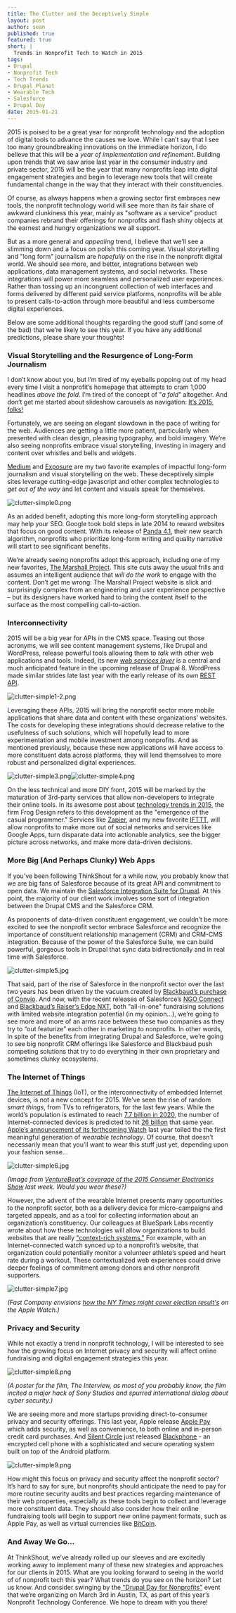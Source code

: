 ```yaml
---
title: The Clutter and the Deceptively Simple
layout: post
author: sean
published: true
featured: true
short: |
  Trends in Nonprofit Tech to Watch in 2015
tags:
- Drupal
- Nonprofit Tech
- Tech Trends
- Drupal Planet
- Wearable Tech
- Salesforce
- Drupal Day
date: 2015-01-21
---
```


2015 is poised to be a great year for nonprofit technology and the adoption of digital tools to advance the causes we love. While I can’t say that I see too many groundbreaking innovations on the immediate horizon, I do believe that this will be a *year of implementation and refinement*. Building upon trends that we saw arise last year in the consumer industry and private sector, 2015 will be the year that many nonprofits leap into digital engagement strategies and begin to leverage new tools that will create fundamental change in the way that they interact with their constituencies.

Of course, as always happens when a growing sector first embraces new tools, the nonprofit technology world will see more than its fair share of awkward clunkiness this year, mainly as "software as a service" product companies rebrand their offerings for nonprofits and flash shiny objects at the earnest and hungry organizations we all support.

But as a more general and *appealing* trend, I believe that we’ll see a slimming down and a focus on polish this coming year. Visual storytelling and "long form" journalism are *hopefully* on the rise in the nonprofit digital world. We should see more, and better, integrations between web applications, data management systems, and social networks. These integrations will power more seamless and personalized user experiences. Rather than tossing up an incongruent collection of web interfaces and forms delivered by different paid service platforms, nonprofits will be able to present calls-to-action through more beautiful and less cumbersome digital experiences.

Below are some additional thoughts regarding the good stuff (and some of the bad) that we’re likely to see this year. If you have any additional predictions, please share your thoughts!

### Visual Storytelling and the Resurgence of Long-Form Journalism


I don’t know about you, but I’m tired of my eyeballs popping out of my head every time I visit a nonprofit’s homepage that attempts to cram 1,000 headlines *above the fold*. I’m tired of the concept of "*a fold*" altogether. And don’t get me started about slideshow carousels as navigation: [It’s 2015, folks](http://shouldiuseacarousel.com/)[!](http://shouldiuseacarousel.com/)

Fortunately, we are seeing an elegant slowdown in the pace of writing for the web. Audiences are getting a little more patient, particularly when presented with clean design, pleasing typography, and bold imagery. We’re also seeing nonprofits embrace visual storytelling, investing in imagery and content over whistles and bells and widgets.

[Medium](https://medium.com) and [Exposure](https://exposure.co/) are my two favorite examples of impactful long-form journalism and visual storytelling on the web. These deceptively simple sites leverage cutting-edge javascript and other complex technologies to *get out of the way* and let content and visuals speak for themselves.

![clutter-simple0.png](/assets/images/blog/clutter-simple0.png)

As an added benefit, adopting this more long-form storytelling approach may help your SEO. Google took bold steps in late 2014 to reward websites that focus on good content. With its release of [Panda 4.1](http://www.huffingtonpost.com/jayson-demers/your-guide-to-googles-pan_b_5959634.html), their new search algorithm, nonprofits who prioritize long-form writing and quality narrative will start to see significant benefits.

We’re already seeing nonprofits adopt this approach, including one of my new favorites, [The Marshall Project](https://www.themarshallproject.org/2014/10/06/no-country-for-young-men). This site cuts away the usual frills and assumes an intelligent audience that *will do the work* to engage with the content. Don’t get me wrong: The Marshall Project website is slick and surprisingly complex from an engineering and user experience perspective – but its designers have worked hard to bring the content itself to the surface as the most compelling call-to-action.

### Interconnectivity


2015 will be a big year for APIs in the CMS space. Teasing out those acronyms, we will see content management systems, like Drupal and WordPress, release powerful tools allowing them to *talk* with other web applications and tools. Indeed, its new *[web services layer](https://www.drupal.org/drupal-8.0)* is a central and much anticipated feature in the upcoming release of Drupal 8. WordPress made similar strides late last year with the early release of its own [REST API](http://wp-api.org/).

![clutter-simple1-2.png](/assets/images/blog/clutter-simple1-2.png)

Leveraging these APIs, 2015 will bring the nonprofit sector more mobile applications that share data and content with these organizations’ websites. The costs for developing these integrations should decrease relative to the usefulness of such solutions, which will hopefully lead to more experimentation and mobile investment among nonprofits. And as mentioned previously, because these new applications will have access to more constituent data across platforms, they will lend themselves to more robust and personalized digital experiences.

![clutter-simple3.png](/assets/images/blog/clutter-simple3.png)![clutter-simple4.png](/assets/images/blog/clutter-simple4.png)

On the less technical and more DIY front, 2015 will be marked by the maturation of 3rd-party services that allow non-developers to integrate their online tools. In its awesome post about [technology trends in 2015](http://www.frogdesign.com/techtrends2015/), the firm Frog Design refers to this development as the "emergence of the casual programmer." Services like [Zapier](https://zapier.com/how-it-works/), and my new favorite [IFTTT](https://ifttt.com/wtf), will allow nonprofits to make more out of social networks and services like Google Apps, turn disparate data into actionable analytics, see the bigger picture across networks, and make more data-driven decisions.

### More Big (And Perhaps Clunky) Web Apps


If you’ve been following ThinkShout for a while now, you probably know that we are big fans of Salesforce because of its great API and commitment to open data. We maintain the [Salesforce Integration Suite for Drupal](http://drupal.org/project/salesforce). At this point, the majority of our client work involves some sort of integration between the Drupal CMS and the Salesforce CRM.

As proponents of data-driven constituent engagement, we couldn’t be more excited to see the nonprofit sector embrace Salesforce and recognize the importance of constituent relationship management (CRM) and CRM-CMS integration. Because of the power of the Salesforce Suite, we can build powerful, gorgeous tools in Drupal that sync data bidirectionally and in real time with Salesforce.

![clutter-simple5.jpg](/assets/images/blog/clutter-simple5.jpg)

That said, part of the rise of Salesforce in the nonprofit sector over the last two years has been driven by the vacuum created by [Blackbaud’s purchase of Convio](http://www.thenonprofittimes.com/news-articles/blackbaud-to-acquire-convio-for-275-million/). And now, with the recent releases of Salesforce’s [NGO Connect](http://www.salesforcefoundation.org/nonprofit-product-overview/) and [Blackbaud’s Raiser’s Edge NXT](http://www.blackbaudnews.com/press-release/blackbaud-unveils-raisers-edge-nxt-and-financial-edge-nxt.htm), both "all-in-one" fundraising solutions with limited website integration potential (in my opinion…), we’re going to see more and more of an arms race between these two companies as they try to “out featurize” each other in marketing to nonprofits. In other words, in spite of the benefits from integrating Drupal and Salesforce, we’re going to see big nonprofit CRM offerings like Salesforce and Blackbaud push competing solutions that try to do everything in their own proprietary and sometimes clunky ecosystems.

### The Internet of Things


[The Internet of Things](http://en.wikipedia.org/wiki/Internet_of_Things) (IoT), or the interconnectivity of embedded Internet devices, is not a new concept for 2015. We’ve seen the rise of random *smart things*, from TVs to refrigerators, for the last few years. While the world’s population is estimated to reach [7.7 billion in 2020](http://en.wikipedia.org/wiki/World_population), the number of Internet-connected devices is predicted to hit [26 billion](http://www.gartner.com/newsroom/id/2636073) that same year. [Apple’s announcement of its forthcoming Watch](https://www.apple.com/watch/) last year tolled the the first meaningful generation of *wearable technology*. Of course, that doesn’t necessarily mean that you’ll want to wear this stuff just yet, depending upon your fashion sense...

![clutter-simple6.jpg](/assets/images/blog/clutter-simple6.jpg)

*(Image from [VentureBeat’s coverage of the 2015 Consumer Electronics Show](http://venturebeat.com/2015/01/12/the-top-11-tech-trends-of-the-consumer-electronics-show/2/) last week. Would you wear these?)*

However, the advent of the wearable Internet presents many opportunities to the nonprofit sector, both as a delivery device for micro-campaigns and targeted appeals, and as a tool for collecting information about an organization’s constituency. Our colleagues at BlueSpark Labs recently wrote about how these technologies will allow organizations to build websites that are really ["context-rich systems."](http://www.bluespark.com/blog/5-technologies-focus-2015) For example, with an Internet-connected watch synced up to a nonprofit’s website, that organization could potentially monitor a volunteer athlete’s speed and heart rate during a workout. These contextualized web experiences could drive deeper feelings of commitment among donors and other nonprofit supporters.

![clutter-simple7.jpg](/assets/images/blog/clutter-simple7.jpg)

*(Fast Company envisions [how the NY Times might cover election result's](http://www.fastcodesign.com/3040936/how-your-favorite-apps-will-look-on-the-apple-watch#7) on the Apple Watch.)*

### Privacy and Security


While not exactly a trend in nonprofit technology, I will be interested to see how the growing focus on Internet privacy and security will affect online fundraising and digital engagement strategies this year.

![clutter-simple8.png](/assets/images/blog/clutter-simple8.png)

*(A poster for the film, The Interview, as most of you probably know, the film incited a major hack of Sony Studios and spurred international dialog about cyber security.)*

We are seeing more and more startups providing direct-to-consumer privacy and security offerings. This last year, Apple release [Apple Pay](https://www.apple.com/apple-pay/) which adds security, as well as convenience, to both online and in-person credit card purchases. And [Silent Circle](https://silentcircle.com) just released [Blackphone](https://blackphone.ch/) - an encrypted cell phone with a sophisticated and secure operating system built on top of the Android platform.

![clutter-simple9.png](/assets/images/blog/clutter-simple9.png)

How might this focus on privacy and security affect the nonprofit sector? It’s hard to say for sure, but nonprofits should anticipate the need to pay for more routine security audits and best practices regarding maintenance of their web properties, especially as these tools begin to collect and leverage more constituent data. They should also consider how their online fundraising tools will begin to support new online payment formats, such as Apple Pay, as well as virtual currencies like [BitCoin](https://bitcoin.org/en/).

### And Away We Go…


At ThinkShout, we’ve already rolled up our sleeves and are excitedly working away to implement many of these new strategies and approaches for our clients in 2015. What are you looking forward to seeing in the world of of nonprofit tech this year? What trends do you see on the horizon? Let us know. And consider swinging by the[ "Drupal Day for Nonprofits"](http://myntc.nten.org/eventdetails/precon/drupal) event that we’re organizing on March 3rd in Austin, TX, as part of this year’s Nonprofit Technology Conference. We hope to dream with you there!
